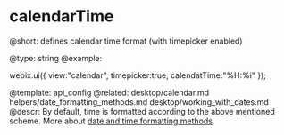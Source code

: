 calendarTime
=============


@short: defines calendar time format (with timepicker enabled)
	

@type: string
@example:

webix.ui({
	view:"calendar",
    timepicker:true,
    calendatTime:"%H:%i"
});


@template:	api_config
@related: 
	desktop/calendar.md
    helpers/date_formatting_methods.md
    desktop/working_with_dates.md
@descr: By default, time is formatted according to the above mentioned scheme. More about [date and time formatting methods](helpers/date_formatting_methods.md).


